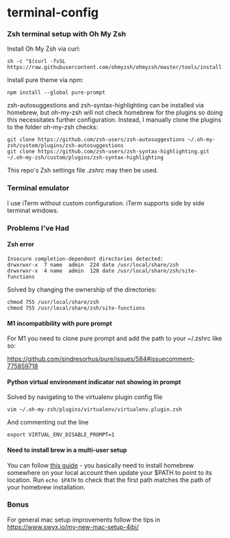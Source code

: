# terminal-config
### Zsh terminal setup with Oh My Zsh


Install Oh My Zsh via curl:

```
sh -c "$(curl -fsSL https://raw.githubusercontent.com/ohmyzsh/ohmyzsh/master/tools/install.sh)"
```

Install pure theme via npm:

```
npm install --global pure-prompt
```

zsh-autosuggestions and zsh-syntax-highlighting can be installed via homebrew, but oh-my-zsh will not check homebrew for the plugins so doing this necessitates further configuration. Instead, I manually clone the plugins to the folder oh-my-zsh checks:

```
git clone https://github.com/zsh-users/zsh-autosuggestions ~/.oh-my-zsh/custom/plugins/zsh-autosuggestions
git clone https://github.com/zsh-users/zsh-syntax-highlighting.git ~/.oh-my-zsh/custom/plugins/zsh-syntax-highlighting
```

This repo's Zsh settings file *.zshrc* may then be used.

### Terminal emulator

I use iTerm without custom configuration. iTerm supports side by side terminal windows.

### Problems I've Had

#### Zsh error 

``` 
Insecure completion-dependent directories detected:
drwxrwxr-x  7 name  admin  224 date /usr/local/share/zsh
drwxrwxr-x  4 name  admin  128 date /usr/local/share/zsh/site-functions
```

Solved by changing the ownership of the directories:

```
chmod 755 /usr/local/share/zsh
chmod 755 /usr/local/share/zsh/site-functions
```

#### M1 incompatibility with pure prompt

For M1 you need to clone pure prompt and add the path to your ~/.zshrc like so:

https://github.com/sindresorhus/pure/issues/584#issuecomment-775859718

#### Python virtual environment indicator not showing in prompt

Solved by navigating to the virtualenv plugin config file

```
vim ~/.oh-my-zsh/plugins/virtualenv/virtualenv.plugin.zsh
```

And commenting out the line

```
export VIRTUAL_ENV_DISABLE_PROMPT=1
```

#### Need to install brew in a multi-user setup

You can follow [this guide](https://stackoverflow.com/a/55021458) - you basically need to install homebrew somewhere on your local account then update your $PATH to point to its location. Run `echo $PATH` to check that the first path matches the path of your homebrew installation.

### Bonus

For general mac setup improvements follow the tips in https://www.swyx.io/my-new-mac-setup-4ibi/


